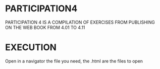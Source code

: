 # PARTICIPATION4
PARTICIPATION 4 IS A COMPILATION OF EXERCISES FROM PUBLISHING ON THE WEB BOOK FROM 4.01 TO 4.11

# EXECUTION
Open in a navigator the file you need, the .html are the files to open
